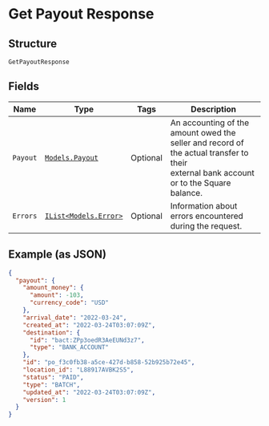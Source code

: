 
# Get Payout Response

## Structure

`GetPayoutResponse`

## Fields

| Name | Type | Tags | Description |
|  --- | --- | --- | --- |
| `Payout` | [`Models.Payout`](../../doc/models/payout.md) | Optional | An accounting of the amount owed the seller and record of the actual transfer to their<br>external bank account or to the Square balance. |
| `Errors` | [`IList<Models.Error>`](../../doc/models/error.md) | Optional | Information about errors encountered during the request. |

## Example (as JSON)

```json
{
  "payout": {
    "amount_money": {
      "amount": -103,
      "currency_code": "USD"
    },
    "arrival_date": "2022-03-24",
    "created_at": "2022-03-24T03:07:09Z",
    "destination": {
      "id": "bact:ZPp3oedR3AeEUNd3z7",
      "type": "BANK_ACCOUNT"
    },
    "id": "po_f3c0fb38-a5ce-427d-b858-52b925b72e45",
    "location_id": "L88917AVBK2S5",
    "status": "PAID",
    "type": "BATCH",
    "updated_at": "2022-03-24T03:07:09Z",
    "version": 1
  }
}
```

